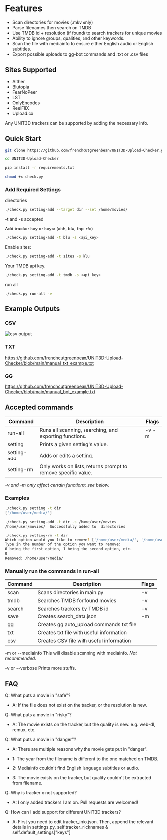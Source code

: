 # Features

- Scan directories for movies (.mkv only)
- Parse filenames then search on TMDB
- Use TMDB id + resolution (if found) to search trackers for unique movies
- Ability to ignore groups, qualities, and other keywords.
- Scan the file with mediainfo to ensure either English audio or English subtitles.
- Export possible uploads to gg-bot commands and .txt or .csv files

## Sites Supported

- Aither
- Blutopia
- FearNoPeer
- LST
- OnlyEncodes
- ReelFliX
- Upload.cx

Any UNIT3D trackers can be supported by adding the necessary info.

## Quick Start

```sh
git clone https://github.com/frenchcutgreenbean/UNIT3D-Upload-Checker.git
```

```sh
cd UNIT3D-Upload-Checker
```

```sh
pip install -r requirements.txt
```

```sh
chmod +x check.py
```

### Add Required Settings

directories

```sh
./check.py setting-add --target dir --set /home/movies/
```

-t and -s accepted

Add tracker key or keys: (aith, blu, fnp, rfx)

```sh
./check.py setting-add -t blu -s <api_key>
```

Enable sites:

```sh
./check.py setting-add -t sites -s blu
```

Your TMDB api key.

```sh
./check.py setting-add -t tmdb -s <api_key>
```

run all

```sh
./check.py run-all -v
```

## Example Outputs

### CSV

![csv output](https://i.ibb.co/SmkvfV1/2024-04-03-19-38-21.png)

### TXT

<https://github.com/frenchcutgreenbean/UNIT3D-Upload-Checker/blob/main/manual_txt_example.txt>

### GG

<https://github.com/frenchcutgreenbean/UNIT3D-Upload-Checker/blob/main/manual_bot_example.txt>

## Accepted commands

| Command | Description| Flags |
|---------|------------|-------|
| run-all | Runs all scanning, searching, and exporting functions. | -v -m |
| setting | Prints a given setting's value.| |
| setting-add | Adds or edits a setting. | |
| setting-rm | Only works on lists, returns prompt to remove specific value. | |

*-v and -m only affect certain functions; see below.*

### Examples

```sh
./check.py setting -t dir
['/home/user/media/'] 
```

```sh
./check.py setting-add -t dir -s /home/user/movies
/home/user/movies/  Successfully added to  directories
```

```sh
./check.py setting-rm -t dir
Which option would you like to remove? ['/home/user/media/', '/home/user/movies/']
Type in the number of the option you want to remove:
0 being the first option, 1 being the second option, etc.
0
Removed: /home/user/media/
```

### Manually run the commands in run-all

| Command | Description | Flags |
|---------|----------|-------|
| scan | Scans directories in main.py| -v |
| tmdb | Searches TMDB for found movies| -v |
| search | Searches trackers by TMDB id|-v |
| save | Creates search_data.json| -m |
| gg | Creates gg auto_upload commands txt file| |
| txt | Creates txt file with useful information | |
| csv | Creates CSV file with useful information | |

-m or --mediainfo This will disable scanning with mediainfo. *Not recommended*.

-v or --verbose Prints more stuffs.

## FAQ

Q: What puts a movie in "safe"?

- A: If the file does not exist on the tracker, or the resolution is new.

Q: What puts a movie in "risky"?

- A: The movie exists on the tracker, but the quality is new. e.g. web-dl, remux, etc.

Q: What puts a movie in "danger"?

- A: There are multiple reasons why the movie gets put in "danger".

- 1: The year from the filename is different to the one matched on TMDB.

- 2: Mediainfo couldn't find English language subtitles or audio.

- 3: The movie exists on the tracker, but quality couldn't be extracted from filename.

Q: Why is tracker x not supported?

- A: I only added trackers I am on. Pull requests are welcomed!

Q: How can I add support for different UNIT3D trackers?

- A: First you need to edit tracker_info.json. Then, append the relevant details in settings.py. self.tracker_nicknames & self.default_settings["keys"]
